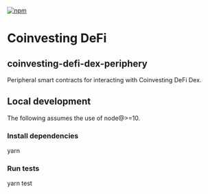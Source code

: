 [![npm](https://img.shields.io/npm/v/@coinvestingdefi/dex-periphery?style=flat-square)](https://npmjs.com/package/@coinvestingdefi/dex-periphery)

# Coinvesting DeFi

## coinvesting-defi-dex-periphery
Peripheral smart contracts for interacting with Coinvesting DeFi Dex.

## Local development
The following assumes the use of node@>=10.

### Install dependencies
yarn

### Run tests
yarn test

